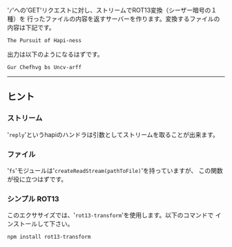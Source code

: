 '`/`'への'GET'リクエストに対し、ストリームでROT13変換（シーザー暗号の１種）を
行ったファイルの内容を返すサーバーを作ります。変換するファイルの内容は下記です。

```
The Pursuit of Hapi-ness
```

出力は以下のようになるはずです。

```
Gur Chefhvg bs Uncv-arff
```

-----------------------------------------------------------------
## ヒント

### ストリーム

'`reply`'というhapiのハンドラは引数としてストリームを取ることが出来ます。

### ファイル

'`fs`'モジュールは'`createReadStream(pathToFile)`'を持っていますが、
この関数が役に立つはずです。

### シンプル ROT13

このエクササイズでは、'`rot13-transform`'を使用します。以下のコマンドで
インストールして下さい。

```sh
npm install rot13-transform
```
